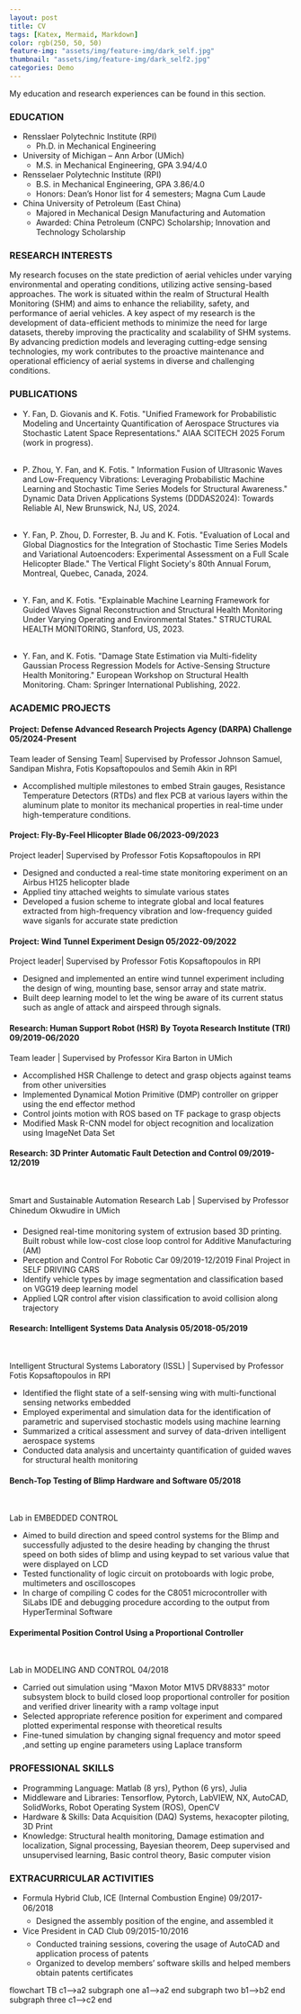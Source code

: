 ```yaml
---
layout: post
title: CV
tags: [Katex, Mermaid, Markdown]
color: rgb(250, 50, 50)
feature-img: "assets/img/feature-img/dark_self.jpg"
thumbnail: "assets/img/feature-img/dark_self2.jpg"
categories: Demo
---
```


My education and research experiences can be found in this section.

### EDUCATION

* Rensslaer Polytechnic Institute (RPI)
    * Ph.D. in Mechanical Engineering
* University of Michigan – Ann Arbor (UMich)
    * M.S. in Mechanical Engineering, GPA 3.94/4.0
* Rensselaer Polytechnic Institute (RPI)
    * B.S. in Mechanical Engineering, GPA 3.86/4.0
    * Honors: Dean’s Honor list for 4 semesters; Magna Cum Laude
* China University of Petroleum (East China)
    * Majored in Mechanical Design Manufacturing and Automation
    * Awarded: China Petroleum (CNPC) Scholarship; Innovation and Technology Scholarship

### RESEARCH INTERESTS

My research focuses on the state prediction of aerial vehicles under varying environmental and operating conditions, utilizing active sensing-based approaches. The work is situated within the realm of Structural Health Monitoring (SHM) and aims to enhance the reliability, safety, and performance of aerial vehicles. A key aspect of my research is the development of data-efficient methods to minimize the need for large datasets, thereby improving the practicality and scalability of SHM systems. By advancing prediction models and leveraging cutting-edge sensing technologies, my work contributes to the proactive maintenance and operational efficiency of aerial systems in diverse and challenging conditions.

### PUBLICATIONS

* Y. Fan, D. Giovanis and K. Fotis. "Unified Framework for Probabilistic Modeling and Uncertainty
Quantification of Aerospace Structures via Stochastic Latent Space Representations." AIAA SCITECH 2025 Forum (work in progress).   
&nbsp;

* P. Zhou, Y. Fan, and K. Fotis. " Information Fusion of Ultrasonic Waves and Low-Frequency Vibrations: Leveraging Probabilistic Machine Learning and Stochastic Time Series Models for Structural Awareness." Dynamic Data Driven Applications Systems (DDDAS2024): Towards Reliable AI, New Brunswick, NJ, US, 2024. &nbsp;  
&nbsp;

* Y. Fan, P. Zhou, D. Forrester, B. Ju and K. Fotis. "Evaluation of Local and Global Diagnostics for the Integration of Stochastic Time Series Models and Variational Autoencoders: Experimental Assessment on a Full Scale Helicopter Blade." The Vertical Flight Society's 80th Annual Forum, Montreal, Quebec, Canada, 2024. &nbsp;  
&nbsp;

* Y. Fan, and K. Fotis. "Explainable Machine Learning Framework for Guided Waves Signal Reconstruction and Structural Health Monitoring Under Varying Operating and Environmental States." STRUCTURAL HEALTH MONITORING, Stanford, US, 2023. &nbsp;  
&nbsp;

* Y. Fan, and K. Fotis. "Damage State Estimation via Multi-fidelity Gaussian Process Regression Models for Active-Sensing Structure Health Monitoring." European Workshop on Structural Health Monitoring. Cham: Springer International Publishing, 2022.

### ACADEMIC PROJECTS

#### Project: Defense Advanced Research Projects Agency (DARPA) Challenge 05/2024-Present

Team leader of Sensing Team| Supervised by Professor Johnson Samuel, Sandipan Mishra, Fotis Kopsaftopoulos and Semih Akin in RPI  
* Accomplished multiple milestones to embed Strain gauges, Resistance Temperature Detectors (RTDs) and flex PCB at various layers within the aluminum plate to monitor its mechanical properties in real-time under high-temperature conditions.  

####  Project: Fly-By-Feel Hlicopter Blade 06/2023-09/2023

Project leader| Supervised by Professor Fotis Kopsaftopoulos in RPI  
* Designed and conducted a real-time state monitoring experiment on an Airbus H125 helicopter blade
* Applied tiny attached weights to simulate various states
* Developed a fusion scheme to integrate global and local features extracted from high-frequency vibration and low-frequency guided wave siganls for accurate state prediction  

#### Project: Wind Tunnel Experiment Design 05/2022-09/2022

Project leader| Supervised by Professor Fotis Kopsaftopoulos in RPI  
* Designed and implemented an entire wind tunnel experiment including the design of wing, mounting
base, sensor array and state matrix.
* Built deep learning model to let the wing be aware of its current status such as angle of attack and
airspeed through signals.


#### Research: Human Support Robot (HSR) By Toyota Research Institute (TRI) 09/2019-06/2020

Team leader | Supervised by Professor Kira Barton in UMich
* Accomplished HSR Challenge to detect and grasp objects against teams from other universities
* Implemented Dynamical Motion Primitive (DMP) controller on gripper using the end effector method
* Control joints motion with ROS based on TF package to grasp objects
* Modified Mask R-CNN model for object recognition and localization using ImageNet Data Set  

#### Research: 3D Printer Automatic Fault Detection and Control 09/2019- 12/2019
&nbsp;

Smart and Sustainable Automation Research Lab | Supervised by Professor Chinedum Okwudire in UMich   
* Designed real-time monitoring system of extrusion based 3D printing. Built robust while low-cost close
loop control for Additive Manufacturing (AM)
* Perception and Control For Robotic Car 09/2019-12/2019 Final Project in SELF DRIVING CARS
* Identify vehicle types by image segmentation and classification based on VGG19 deep learning model
* Applied LQR control after vision classification to avoid collision along trajectory  

#### Research: Intelligent Systems Data Analysis 05/2018-05/2019  
&nbsp;

Intelligent Structural Systems Laboratory (ISSL) | Supervised by Professor Fotis Kopsaftopoulos in RPI
* Identified the flight state of a self-sensing wing with multi-functional sensing networks embedded
* Employed experimental and simulation data for the identification of parametric and supervised
stochastic models using machine learning
* Summarized a critical assessment and survey of data-driven intelligent aerospace systems
* Conducted data analysis and uncertainty quantification of guided waves for structural health monitoring


#### Bench-Top Testing of Blimp Hardware and Software 05/2018
&nbsp;

Lab in EMBEDDED CONTROL
* Aimed to build direction and speed control systems for the Blimp and successfully adjusted to the desire
heading by changing the thrust speed on both sides of blimp and using keypad to set various value that
were displayed on LCD
* Tested functionality of logic circuit on protoboards with logic probe, multimeters and oscilloscopes
* In charge of compiling C codes for the C8051 microcontroller with SiLabs IDE and debugging
procedure according to the output from HyperTerminal Software  

#### Experimental Position Control Using a Proportional Controller
&nbsp;

Lab in MODELING AND CONTROL 04/2018  
* Carried out simulation using “Maxon Motor M1V5 DRV8833” motor subsystem block to build closed
loop proportional controller for position and verified driver linearity with a ramp voltage input
* Selected appropriate reference position for experiment and compared plotted experimental response
with theoretical results
* Fine-tuned simulation by changing signal frequency and motor speed ,and setting up engine parameters
using Laplace transform  

### PROFESSIONAL SKILLS

* Programming Language: Matlab (8 yrs), Python (6 yrs), Julia
* Middleware and Libraries: Tensorflow, Pytorch, LabVIEW, NX, AutoCAD, SolidWorks, Robot Operating System (ROS), OpenCV
* Hardware & Skills: Data Acquisition (DAQ) Systems, hexacopter piloting, 3D Print
* Knowledge: Structural health monitoring, Damage estimation and localization, Signal processing, Bayesian theorem, Deep supervised and unsupervised learning, Basic control theory, Basic computer vision

### EXTRACURRICULAR ACTIVITIES

* Formula Hybrid Club, ICE (Internal Combustion Engine) 09/2017-06/2018 
    * Designed the assembly position of the engine, and assembled it  
* Vice President in CAD Club 09/2015-10/2016 
    * Conducted training sessions, covering the usage of AutoCAD and application process of patents
    * Organized to develop members’ software skills and helped members obtain patents certificates
<!-- signal-based state estimation on Structural Healthy Monitoring (SHM). -->
<!-- More colors with less light. Click the **half-moon** most top-right button to turn the lights ON/OFF.
Here is a bit of everything, so you can check how the theme look, have fun! 👌 -->


<!-- # Headers
## Level 2
### Level 3
#### Level 4
##### Level 5
###### Level 6

# [Headers with links](http://localhost)
## [Level 2](http://localhost)
### [Level 3](http://localhost)
#### [Level 4](http://localhost)
##### [Level 5](http://localhost)
###### [Level 6](http://localhost)

## Code highlight
Mode specific code highlighting themes. [Kramdown](https://kramdown.gettalong.org/) which is responsible for the color highlighting may be more limited than your IDE.

```python
#!/usr/bin/env python
"""
Test file for syntax
"""
# TODO: Use dark mode
from sys import os

def foo(bar):
    try:
        print(bar)
    except NameError:
        print("Variable bar is not defined")


class Bar(object):
    def __init__(self):
        foo(1)
        self.octal = '\04'
        self.text = """Example \t\n"""

    def __exit__(self, *args):
        print('exit\u1111\xFF')
        pass

    @staticmethod
    def example():
        assert (1.0 and 2L) or True
        return { "example": [(1,), (r'raw', u'unicode')]}
```

## Tables

| hex | dec | oct |
| -   | -   | -   |
| 0   | 0   | 0   |
| 5   | 5   | 5   |
| A   | 10  | 12  |
| F   | 16  | 20  |
| F5  | 21  | 25  |

## KaTeX

Some KaTeX diagrams to check in dark mode:

$$
\begin{CD}
A @>a>> B \\
@VbVV @AAcA \\
C @= D
\end{CD}
$$

$$\utilde{AB}$$

## Mermaid -->

<div class="mermaid">
flowchart TB
    c1-->a2
    subgraph one
    a1-->a2
    end
    subgraph two
    b1-->b2
    end
    subgraph three
    c1-->c2
    end
</div>
